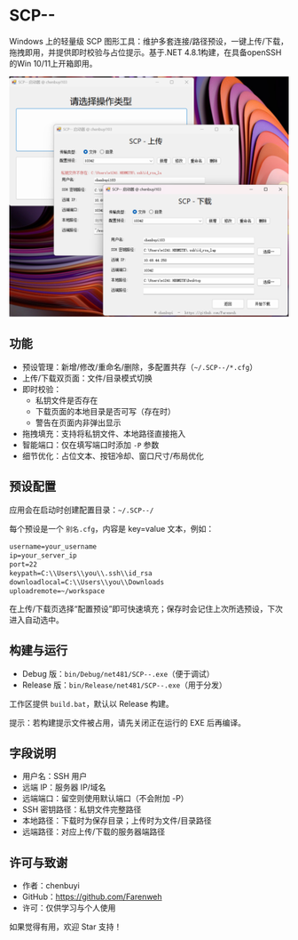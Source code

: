 # SCP--

Windows 上的轻量级 SCP 图形工具：维护多套连接/路径预设，一键上传/下载，拖拽即用，并提供即时校验与占位提示。基于.NET 4.8.1构建，在具备openSSH的Win 10/11上开箱即用。

![示例截图](./example.png)

## 功能
- 预设管理：新增/修改/重命名/删除，多配置共存（`~/.SCP--/*.cfg`）
- 上传/下载双页面：文件/目录模式切换
- 即时校验：
    - 私钥文件是否存在
    - 下载页面的本地目录是否可写（存在时）
    - 警告在页面内非弹出显示
- 拖拽填充：支持将私钥文件、本地路径直接拖入
- 智能端口：仅在填写端口时添加 `-P` 参数
- 细节优化：占位文本、按钮冷却、窗口尺寸/布局优化

## 预设配置

应用会在启动时创建配置目录：`~/.SCP--/`

每个预设是一个 `别名.cfg`，内容是 key=value 文本，例如：

```
username=your_username
ip=your_server_ip
port=22
keypath=C:\\Users\\you\\.ssh\\id_rsa
downloadlocal=C:\\Users\\you\\Downloads
uploadremote=~/workspace
```

在上传/下载页选择“配置预设”即可快速填充；保存时会记住上次所选预设，下次进入自动选中。

## 构建与运行

- Debug 版：`bin/Debug/net481/SCP--.exe`（便于调试）
- Release 版：`bin/Release/net481/SCP--.exe`（用于分发）

工作区提供 `build.bat`，默认以 Release 构建。

提示：若构建提示文件被占用，请先关闭正在运行的 EXE 后再编译。

## 字段说明

- 用户名：SSH 用户
- 远端 IP：服务器 IP/域名
- 远端端口：留空则使用默认端口（不会附加 -P）
- SSH 密钥路径：私钥文件完整路径
- 本地路径：下载时为保存目录；上传时为文件/目录路径
- 远端路径：对应上传/下载的服务器端路径

## 许可与致谢

- 作者：chenbuyi
- GitHub：https://github.com/Farenweh
- 许可：仅供学习与个人使用

如果觉得有用，欢迎 Star 支持！
